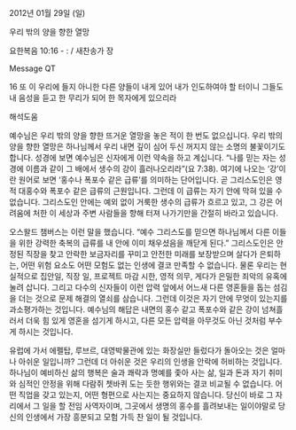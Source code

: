 2012년 01월 29일 (일)

우리 밖의 양을 향한 열망



요한복음 10:16 - : / 새찬송가  장


Message QT

16 또 이 우리에 들지 아니한 다른 양들이 내게 있어 내가 인도하여야 할 터이니 그들도 내 음성을 듣고 한 무리가 되어 한 목자에게 있으리라

해석도움





예수님은 우리 밖의 양을 향한 뜨거운 열망을 놓은 적이 한 번도 없으십니다. 우리 밖의 양을 향한 열망은 하나님께서 우리 내면 깊이 심어 두신 꺼지지 않는 소명의 불꽃이기도 합니다. 성경에 보면 예수님은 신자에게 이런 약속을 하고 계십니다.
“나를 믿는 자는 성경에 이름과 같이 그 배에서 생수의 강이 흘러나오리라”(요 7:38).
여기에 나오는 ‘강’이란 원어로 보면 ‘홍수나 폭포수 같은 급류’를 의미하는 단어입니다. 곧 그리스도인은 영적 대홍수와 폭포수 같은 급류의 근원입니다. 그런데 이 급류는 자기 안에 막혀 있을 수 없습니다. 그리스도인 안에는 예외 없이 거룩한 생수의 급류가 흐르고 있고, 그 강은 어려움에 처한 이 세상과 주변 사람들을 향해 터져 나가기만을 간절히 바라고 있습니다.

오스왈드 챔버스는 이런 말을 했습니다.
“예수 그리스도를 믿으면 하나님께서 다른 이들을 위한 강력한 축복의 급류를 내 안에 이미 채우셨음을 깨닫게 된다.”
그리스도인은 안정된 직장을 찾고 안락한 보금자리를 꾸미고 안전한 미래를 보장받으며 살다가 은퇴하는, 어떤 위험 요소도 어떤 모험도 없는 인생에 결코 만족할 수 없습니다. 물론 우리는 현실적으로 집안일, 직장 일, 프로젝트 마감 시한, 영적 의무, 게다가 은밀한 죄악의 유혹에 눌려 삽니다. 그리고 다수의 신자들이 이런 압력 앞에서 어느새 다른 영혼들을 돕는 섬김을 더는 것으로 문제 해결의 열쇠를 삼습니다. 그런데 이것은 자기 안에 무엇이 있는지를 과소평가하는 것입니다. 예수님의 해답은 내면의 홍수 같고 폭포수와 같은 강이 넘쳐흘러서 더욱 힘 있게 영혼을 섬기게 하시고, 다른 모든 압력을 아무것도 아닌 것처럼 부수게 하시는 것입니다.

유럽에 가서 에펠탑, 루브르, 대영박물관에 있는 화장실만 들렀다가 돌아오는 것은 얼마나 아쉬운 일입니까? 그런데 더 아쉬운 것은 우리의 인생을 안락에 허비하는 것입니다. 하나님이 예비하신 삶의 행복은 술과 쾌락과 명예를 좇아 사는 삶, 일과 돈과 자기 취미와 심적인 안정을 위해 다람쥐 쳇바퀴 도는 듯한 행위와는 결코 비교될 수 없습니다.
어떤 직업을 갖고 있는지, 어떤 형편으로 사는지는 중요하지 않습니다. 당신이 바로 그 자리에서 그 일을 할 전임 사역자이며, 그곳에서 생명의 홍수를 흘려보내는 일이야말로 당신의 인생에서 가장 흥분되고 모험 가득 찬 일이 될 것입니다.